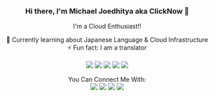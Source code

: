 <div align="center">
  
### Hi there, I'm Michael Joedhitya aka ClickNow 👋

  I'm a Cloud Enthusiast!!

 🌱 Currently learning about Japanese Language & Cloud Infrastructure 
  <br />
 ⚡ Fun fact: I am a translator
  <br />
  <br />
    <img src="https://img.shields.io/badge/html%20-%23F06529.svg?&style=for-the-badge&logo=html5&logoColor=white"/>
    <img src="https://img.shields.io/badge/javascript%20-%23323330.svg?&style=for-the-badge&logo=javascript&logoColor=%23F7DF1E"/>
    <img src="https://img.shields.io/badge/AWS%20-%23FF9900.svg?&style=for-the-badge&logo=amazon-aws&logoColor=white"/>
    <img src="https://img.shields.io/badge/Google%20Cloud%20-%234285F4.svg?&style=for-the-badge&logo=google-cloud&logoColor=white"/>
    <img src="https://img.shields.io/badge/Terminal-000000.svg?&style=for-the-badge&logo=windows-terminal&logoColor=white"/>

  You Can Connect Me With:
  <br>
  <a href="mailto:joedhitya@gmail.com" style="text-decoration: none;">
    <img src="https://img.shields.io/badge/email%20me%20here-%23EA4335?&style=for-the-badge&logo=gmail&logoColor=white"/>
  </a>
  <a href="https://www.linkedin.com/in/michael-joedhitya/" style="text-decoration: none;">
    <img src="https://img.shields.io/badge/linkedin-%23006192?&style=for-the-badge&logo=linkedin&logoColor=white"/>
  </a>
  <a href="https://line.me/ti/p/~joedhitya" style="text-decoration: none;">
    <img src="https://img.shields.io/badge/line-%2300C300?&style=for-the-badge&logo=line&logoColor=white"/>
  </a>
  <a href="https://instagram.com/chael_404" style="text-decoration: none;">
    <img src="https://img.shields.io/badge/instagram-%23E42104?&style=for-the-badge&logo=instagram&logoColor=white"/>
  </a>

<br />



<!-- <details>
  <summary>GitHub Stats</summary>

  <img align="left" alt="codeSTACKr's GitHub Stats" src="https://github-readme-stats.vercel.app/api?username=clicknow&show_icons=true&hide_border=true" />

</details> -->
</div>
